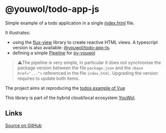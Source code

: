 # @youwol/todo-app-js

Simple example of a todo application in a single [index.html](index.html) file.

It illustrates:
*  using the [flux-view](https://github.com/youwol/flux-view) library to create reactive HTML views.
A typescript version is also available: [@youwol/todo-app-ts](https://github.com/youwol/todo-app-ts).
*  defining a simple [Pipeline](.yw_pipeline/yw_pipeline.py) for [py-youwol](https://l.youwol.com/doc/py-youwol)
> ⚠️The pipeline is very simple, in particular it does not synchronise the package version
> between the file `package.json` and the `<base href="...">` referenced in the file `index.html`.
> Upgrading the version requires to update both items.

The project aims at reproducing the 
<a href='https://codesandbox.io/s/github/vuejs/vuejs.org/tree/master/src/v2/examples/vue-20-todomvc?from-embed'>todos example of Vue</a>

This library is part of the hybrid cloud/local ecosystem
[YouWol](https://platform.youwol.com/applications/@youwol/platform/latest).

## Links

[Source on GitHub](https://github.com/youwol/todo-app-js)
